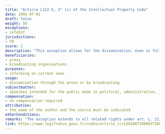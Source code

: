 ```yaml
---
title: "Article L122-5, 3° (c) of the Intellectual Property Code"
date: 1992-07-01
draft: false
weight: 56
exceptions:
- info53f
jurisdictions:
- FR
score: 2
description: "This exception allows for the dissemination, even in full, through the press or by broadcasting, as current news, of speeches intended for the public made in political, administrative, judicial or academic assemblies, as well as in political public meetings and official ceremonies." 
beneficiaries:
- press
- broadcasting organisations
purposes: 
- informing on current news
usage:
- dissemination through the press or by broadcasting
subjectmatter:
- speeches intended for the public made in political, administrative, judicial or academic assemblies, political public meetings and official ceremonies
compensation:
- no compensation required
attribution: 
- the name of the author and the source must be indicated
otherConditions: 
remarks: "The exception extends to all related rights under art. L. 211-3, 3° IPC."
link: https://www.legifrance.gouv.fr/codes/article_lc/LEGIARTI000037388886/
---
```

